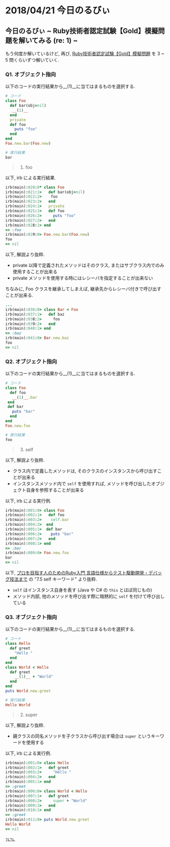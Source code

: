 # 2018/04/21 今日のるびぃ

## 今日のるびぃ ~ Ruby技術者認定試験【Gold】模擬問題を解いてみる (re: 1) ~

もう何度か解いているけど, 再び, [Ruby技術者認定試験【Gold】模擬問題](https://www.school.ctc-g.co.jp/ruby/training_ruby_gold_01_10.html) を 3 ~ 5 問くらいずつ解いていく.

### Q1. オブジェクト指向

以下のコードの実行結果から\_\_(1)\_\_に当てはまるものを選択する.

```ruby
# コード
class Foo
  def bar(obj=nil)
   __(1)__
  end
  private
  def foo
    puts "foo"
  end
end
Foo.new.bar(Foo.new)

# 実行結果
bar
```

> 1. foo

以下, irb による実行結果.

```ruby
irb(main):020:0* class Foo
irb(main):021:1>   def bar(obj=nil)
irb(main):022:2>    foo
irb(main):023:2>   end
irb(main):024:1>   private
irb(main):025:1>   def foo
irb(main):026:2>     puts "foo"
irb(main):027:2>   end
irb(main):028:1> end
=> :foo
irb(main):029:0> Foo.new.bar(Foo.new)
foo
=> nil
```

以下, 解説より抜粋.

* private 以降で定義されたメソッドはそのクラス, またはサブクラス内でのみ使用することが出来る
* private メソッドを使用する時にはレシーバを指定することが出来ない

ちなみに, Foo クラスを継承してしまえば, 継承先からレシーバ付きで呼び出すことが出来る.

```ruby
...
irb(main):036:0> class Bar < Foo
irb(main):037:1>   def baz
irb(main):038:2>     foo
irb(main):039:2>   end
irb(main):040:1> end
=> :baz
irb(main):041:0> Bar.new.baz
foo
=> nil
```

### Q2. オブジェクト指向

以下のコードの実行結果から\_\_(1)\_\_に当てはまるものを選択する.

```ruby
# コード
class Foo
  def foo
   __(1)__.bar
 end
 def bar
   puts "bar"
  end
end
Foo.new.foo

# 実行結果
foo
```

> 3. self

以下, 解説より抜粋.

* クラス内で定義したメソッドは, そのクラスのインスタンスから呼び出すことが出来る
* インスタンスメソッド内で `self` を使用すれば, メソッドを呼び出したオブジェクト自身を参照することが出来る

以下, irb による実行例.

```ruby
irb(main):001:0> class Foo
irb(main):002:1>   def foo
irb(main):003:2>    self.bar
irb(main):004:2>  end
irb(main):005:1>  def bar
irb(main):006:2>    puts "bar"
irb(main):007:2>   end
irb(main):008:1> end
=> :bar
irb(main):009:0> Foo.new.foo
bar
=> nil
```

以下, [プロを目指す人のためのRuby入門 言語仕様からテスト駆動開発・デバッグ技法まで](http://gihyo.jp/book/2017/978-4-7741-9397-7) の "7.5 self キーワード" より抜粋.

* `self` はインスタンス自身を表す (Java や C# の `this` とほぼ同じもの)
* メソッド内部, 他のメソッドを呼び出す際に暗黙的に `self` を付けて呼び出している

### Q3. オブジェクト指向

以下のコードの実行結果から\_\_(1)\_\_に当てはまるものを選択する.

```ruby
# コード
class Hello
  def greet
    "Hello "
  end
end
class World < Hello
  def greet
    __(1)__ + "World"
  end
end
puts World.new.greet

# 実行結果
Hello World
```

> 2. super

以下, 解説より抜粋.

* 親クラスの同名メソッドを子クラスから呼び出す場合は `super` というキーワードを使用する

以下, irb による実行例.

```ruby
irb(main):001:0> class Hello
irb(main):002:1>   def greet
irb(main):003:2>     "Hello "
irb(main):004:2>   end
irb(main):005:1> end
=> :greet
irb(main):006:0> class World < Hello
irb(main):007:1>   def greet
irb(main):008:2>     super + "World"
irb(main):009:2>   end
irb(main):010:1> end
=> :greet
irb(main):011:0> puts World.new.greet
Hello World
=> nil
```

ﾌﾑﾌﾑ.
